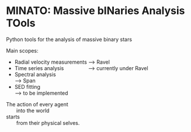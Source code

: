 # MINATO: Massive bINaries Analysis TOols
Python tools for the analysis of massive binary stars

Main scopes:
- Radial velocity measurements --> Ravel
- Time series analysis &nbsp; &nbsp; &nbsp; &nbsp; &nbsp; &nbsp; &nbsp; &nbsp; --> currently under Ravel
- Spectral analysis <br />          --> Span
- SED fitting <br />           --> to be implemented

The action of every agent <br />
  into the world <br />
starts <br />
  from their physical selves. <br />

